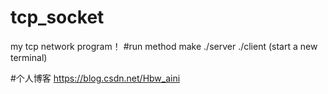 # tcp_socket
my tcp network program！
#run method
make
./server
./client  (start a new terminal)  


#个人博客 https://blog.csdn.net/Hbw_aini
